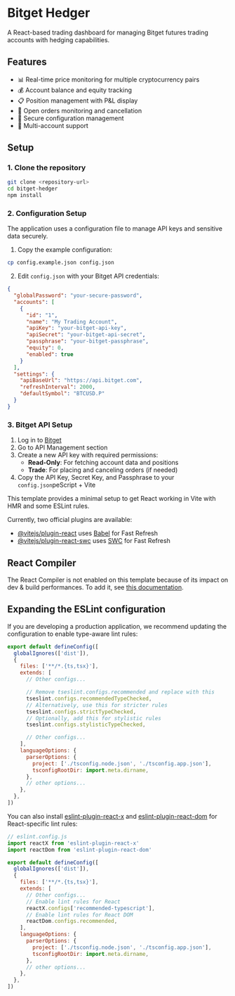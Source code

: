 # Bitget Hedger

A React-based trading dashboard for managing Bitget futures trading accounts with hedging capabilities.

## Features

- 📊 Real-time price monitoring for multiple cryptocurrency pairs
- 💰 Account balance and equity tracking
- 📋 Position management with P&L display
- 📝 Open orders monitoring and cancellation
- 🔐 Secure configuration management
- 🔄 Multi-account support

## Setup

### 1. Clone the repository
```bash
git clone <repository-url>
cd bitget-hedger
npm install
```

### 2. Configuration Setup

The application uses a configuration file to manage API keys and sensitive data securely.

1. Copy the example configuration:
```bash
cp config.example.json config.json
```

2. Edit `config.json` with your Bitget API credentials:
```json
{
  "globalPassword": "your-secure-password",
  "accounts": [
    {
      "id": "1",
      "name": "My Trading Account",
      "apiKey": "your-bitget-api-key",
      "apiSecret": "your-bitget-api-secret",
      "passphrase": "your-bitget-passphrase",
      "equity": 0,
      "enabled": true
    }
  ],
  "settings": {
    "apiBaseUrl": "https://api.bitget.com",
    "refreshInterval": 2000,
    "defaultSymbol": "BTCUSD.P"
  }
}
```

### 3. Bitget API Setup

1. Log in to [Bitget](https://www.bitget.com/)
2. Go to API Management section
3. Create a new API key with required permissions:
   - **Read-Only**: For fetching account data and positions
   - **Trade**: For placing and canceling orders (if needed)
4. Copy the API Key, Secret Key, and Passphrase to your `config.json`peScript + Vite

This template provides a minimal setup to get React working in Vite with HMR and some ESLint rules.

Currently, two official plugins are available:

- [@vitejs/plugin-react](https://github.com/vitejs/vite-plugin-react/blob/main/packages/plugin-react) uses [Babel](https://babeljs.io/) for Fast Refresh
- [@vitejs/plugin-react-swc](https://github.com/vitejs/vite-plugin-react/blob/main/packages/plugin-react-swc) uses [SWC](https://swc.rs/) for Fast Refresh

## React Compiler

The React Compiler is not enabled on this template because of its impact on dev & build performances. To add it, see [this documentation](https://react.dev/learn/react-compiler/installation).

## Expanding the ESLint configuration

If you are developing a production application, we recommend updating the configuration to enable type-aware lint rules:

```js
export default defineConfig([
  globalIgnores(['dist']),
  {
    files: ['**/*.{ts,tsx}'],
    extends: [
      // Other configs...

      // Remove tseslint.configs.recommended and replace with this
      tseslint.configs.recommendedTypeChecked,
      // Alternatively, use this for stricter rules
      tseslint.configs.strictTypeChecked,
      // Optionally, add this for stylistic rules
      tseslint.configs.stylisticTypeChecked,

      // Other configs...
    ],
    languageOptions: {
      parserOptions: {
        project: ['./tsconfig.node.json', './tsconfig.app.json'],
        tsconfigRootDir: import.meta.dirname,
      },
      // other options...
    },
  },
])
```

You can also install [eslint-plugin-react-x](https://github.com/Rel1cx/eslint-react/tree/main/packages/plugins/eslint-plugin-react-x) and [eslint-plugin-react-dom](https://github.com/Rel1cx/eslint-react/tree/main/packages/plugins/eslint-plugin-react-dom) for React-specific lint rules:

```js
// eslint.config.js
import reactX from 'eslint-plugin-react-x'
import reactDom from 'eslint-plugin-react-dom'

export default defineConfig([
  globalIgnores(['dist']),
  {
    files: ['**/*.{ts,tsx}'],
    extends: [
      // Other configs...
      // Enable lint rules for React
      reactX.configs['recommended-typescript'],
      // Enable lint rules for React DOM
      reactDom.configs.recommended,
    ],
    languageOptions: {
      parserOptions: {
        project: ['./tsconfig.node.json', './tsconfig.app.json'],
        tsconfigRootDir: import.meta.dirname,
      },
      // other options...
    },
  },
])
```
